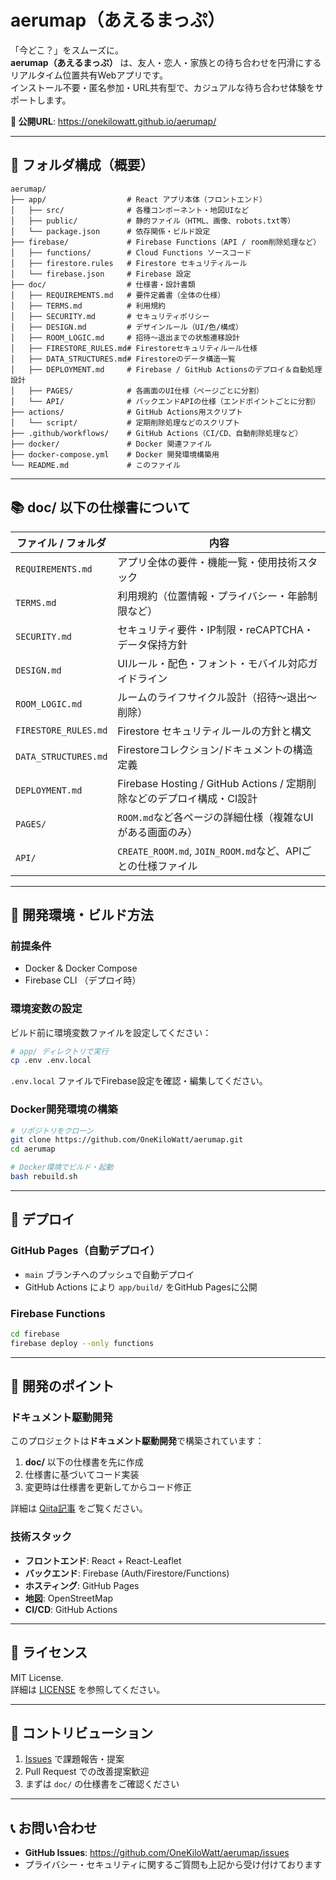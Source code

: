 # aerumap（あえるまっぷ）

「今どこ？」をスムーズに。  
**aerumap（あえるまっぷ）** は、友人・恋人・家族との待ち合わせを円滑にするリアルタイム位置共有Webアプリです。  
インストール不要・匿名参加・URL共有型で、カジュアルな待ち合わせ体験をサポートします。

**🔗 公開URL**: https://onekilowatt.github.io/aerumap/

---

## 📁 フォルダ構成（概要）

```
aerumap/
├── app/                  # React アプリ本体（フロントエンド）
│   ├── src/              # 各種コンポーネント・地図UIなど
│   ├── public/           # 静的ファイル（HTML、画像、robots.txt等）
│   └── package.json      # 依存関係・ビルド設定
├── firebase/             # Firebase Functions（API / room削除処理など）
│   ├── functions/        # Cloud Functions ソースコード
│   ├── firestore.rules   # Firestore セキュリティルール
│   └── firebase.json     # Firebase 設定
├── doc/                  # 仕様書・設計書類
│   ├── REQUIREMENTS.md   # 要件定義書（全体の仕様）
│   ├── TERMS.md          # 利用規約
│   ├── SECURITY.md       # セキュリティポリシー
│   ├── DESIGN.md         # デザインルール（UI/色/構成）
│   ├── ROOM_LOGIC.md     # 招待〜退出までの状態遷移設計
│   ├── FIRESTORE_RULES.md# Firestoreセキュリティルール仕様
│   ├── DATA_STRUCTURES.md# Firestoreのデータ構造一覧
│   ├── DEPLOYMENT.md     # Firebase / GitHub Actionsのデプロイ＆自動処理設計
│   ├── PAGES/            # 各画面のUI仕様（ページごとに分割）
│   └── API/              # バックエンドAPIの仕様（エンドポイントごとに分割）
├── actions/              # GitHub Actions用スクリプト
│   └── script/           # 定期削除処理などのスクリプト
├── .github/workflows/    # GitHub Actions（CI/CD、自動削除処理など）
├── docker/               # Docker 関連ファイル
├── docker-compose.yml    # Docker 開発環境構築用
└── README.md             # このファイル
```

---

## 📚 doc/ 以下の仕様書について

| ファイル / フォルダ | 内容 |
|---------------------|------|
| `REQUIREMENTS.md`   | アプリ全体の要件・機能一覧・使用技術スタック |
| `TERMS.md`          | 利用規約（位置情報・プライバシー・年齢制限など） |
| `SECURITY.md`       | セキュリティ要件・IP制限・reCAPTCHA・データ保持方針 |
| `DESIGN.md`         | UIルール・配色・フォント・モバイル対応ガイドライン |
| `ROOM_LOGIC.md`     | ルームのライフサイクル設計（招待〜退出〜削除） |
| `FIRESTORE_RULES.md`| Firestore セキュリティルールの方針と構文 |
| `DATA_STRUCTURES.md`| Firestoreコレクション/ドキュメントの構造定義 |
| `DEPLOYMENT.md`     | Firebase Hosting / GitHub Actions / 定期削除などのデプロイ構成・CI設計 |
| `PAGES/`            | `ROOM.md`など各ページの詳細仕様（複雑なUIがある画面のみ） |
| `API/`              | `CREATE_ROOM.md`, `JOIN_ROOM.md`など、APIごとの仕様ファイル |

---

## 🧪 開発環境・ビルド方法

### 前提条件
- Docker & Docker Compose
- Firebase CLI （デプロイ時）

### 環境変数の設定
ビルド前に環境変数ファイルを設定してください：

```bash
# app/ ディレクトリで実行
cp .env .env.local
```

`.env.local` ファイルでFirebase設定を確認・編集してください。

### Docker開発環境の構築

```bash
# リポジトリをクローン
git clone https://github.com/OneKiloWatt/aerumap.git
cd aerumap

# Docker環境でビルド・起動
bash rebuild.sh
```

---

## 🚀 デプロイ

### GitHub Pages（自動デプロイ）
- `main` ブランチへのプッシュで自動デプロイ
- GitHub Actions により `app/build/` をGitHub Pagesに公開

### Firebase Functions
```bash
cd firebase
firebase deploy --only functions
```

---

## 🔧 開発のポイント

### ドキュメント駆動開発
このプロジェクトは**ドキュメント駆動開発**で構築されています：

1. **doc/** 以下の仕様書を先に作成
2. 仕様書に基づいてコード実装
3. 変更時は仕様書を更新してからコード修正

詳細は [Qiita記事](リンク予定) をご覧ください。

### 技術スタック
- **フロントエンド**: React + React-Leaflet
- **バックエンド**: Firebase (Auth/Firestore/Functions)
- **ホスティング**: GitHub Pages
- **地図**: OpenStreetMap
- **CI/CD**: GitHub Actions

---

## 📄 ライセンス

MIT License.  
詳細は [LICENSE](./LICENSE) を参照してください。

---

## 🤝 コントリビューション

1. [Issues](https://github.com/OneKiloWatt/aerumap/issues) で課題報告・提案
2. Pull Request での改善提案歓迎
3. まずは `doc/` の仕様書をご確認ください

---

## 📞 お問い合わせ

- **GitHub Issues**: https://github.com/OneKiloWatt/aerumap/issues
- プライバシー・セキュリティに関するご質問も上記から受け付けております

